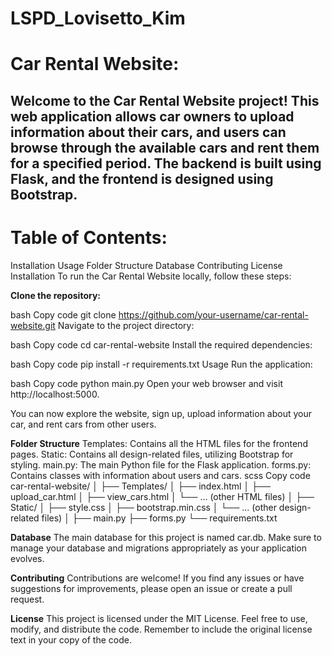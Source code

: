 # LSPD_Lovisetto_Kim


# **Car Rental Website:**
## Welcome to the Car Rental Website project! This web application allows car owners to upload information about their cars, and users can browse through the available cars and rent them for a specified period. The backend is built using Flask, and the frontend is designed using Bootstrap.

# **Table of Contents:**
Installation
Usage
Folder Structure
Database
Contributing
License
Installation
To run the Car Rental Website locally, follow these steps:

**Clone the repository:**

bash
Copy code
git clone https://github.com/your-username/car-rental-website.git
Navigate to the project directory:

bash
Copy code
cd car-rental-website
Install the required dependencies:

bash
Copy code
pip install -r requirements.txt
Usage
Run the application:

bash
Copy code
python main.py
Open your web browser and visit http://localhost:5000.

You can now explore the website, sign up, upload information about your car, and rent cars from other users.

**Folder Structure**
Templates: Contains all the HTML files for the frontend pages.
Static: Contains all design-related files, utilizing Bootstrap for styling.
main.py: The main Python file for the Flask application.
forms.py: Contains classes with information about users and cars.
scss
Copy code
car-rental-website/
│
├── Templates/
│   ├── index.html
│   ├── upload_car.html
│   ├── view_cars.html
│   └── ... (other HTML files)
│
├── Static/
│   ├── style.css
│   ├── bootstrap.min.css
│   └── ... (other design-related files)
│
├── main.py
├── forms.py
└── requirements.txt

**Database**
The main database for this project is named car.db. Make sure to manage your database and migrations appropriately as your application evolves.

**Contributing**
Contributions are welcome! If you find any issues or have suggestions for improvements, please open an issue or create a pull request.

**License**
This project is licensed under the MIT License. Feel free to use, modify, and distribute the code. Remember to include the original license text in your copy of the code.
